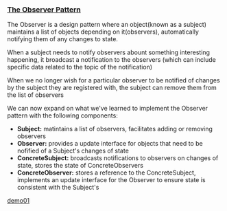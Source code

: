 ### [The Observer Pattern](http://addyosmani.com/resources/essentialjsdesignpatterns/book/#observerpatternjavascript)

The Observer is a design pattern where an object(known as a subject) maintains a list of objects depending on it(observers),
automatically notifying them of any changes to state.

When a subject needs to notify observers abount something interesting happening, it broadcast a notification to the observers
(which can include specific data related to the topic of the notification)

When we no longer wish for a particular observer to be notified of changes by the subject they are registered with, the subject
can remove them from the list of observers

We can now expand on what we've learned to implement the Observer pattern with the following components:

* **Subject:** matintains a list of observers, facilitates adding or removing observers
* **Observer:** provides a update interface for objects that need to be nofified of a Subject's changes of state
* **ConcreteSubject:** broadcasts notifications to observers on changes of state, stores the state of ConcreteObservers
* **ConcreteObserver:** stores a reference to the ConcreteSubject, implements an update interface for the Observer to ensure state is consistent with the Subject's

[demo01]()

